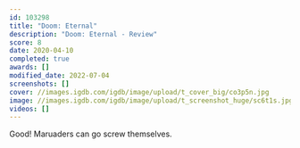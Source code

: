 ```yaml
---
id: 103298
title: "Doom: Eternal"
description: "Doom: Eternal - Review"
score: 8
date: 2020-04-10
completed: true
awards: []
modified_date: 2022-07-04
screenshots: []
cover: //images.igdb.com/igdb/image/upload/t_cover_big/co3p5n.jpg
image: //images.igdb.com/igdb/image/upload/t_screenshot_huge/sc6t1s.jpg
videos: []
---
```

Good! Maruaders can go screw themselves.